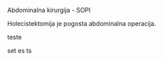Abdominalna kirurgija - SOPI

Holecistektomija je pogosta abdominalna operacija.

teste

set
es
ts
<!--stackedit_data:
eyJoaXN0b3J5IjpbLTIwNDY4NzcyOTldfQ==
-->